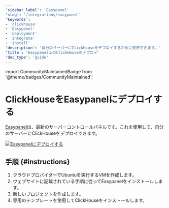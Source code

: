 ```yaml
---
'sidebar_label': 'Easypanel'
'slug': '/integrations/easypanel'
'keywords':
- 'clickhouse'
- 'Easypanel'
- 'deployment'
- 'integrate'
- 'install'
'description': '自分のサーバーにClickHouseをデプロイするために使用できます。'
'title': 'Easypanel上のClickHouseのデプロイ'
'doc_type': 'guide'
---
```


import CommunityMaintainedBadge from '@theme/badges/CommunityMaintained';


# ClickHouseをEasypanelにデプロイする

<CommunityMaintainedBadge/>

[Easypanel](https://easypanel.io)は、最新のサーバーコントロールパネルです。これを使用して、自分のサーバーにClickHouseをデプロイできます。

[![Easypanelにデプロイする](https://easypanel.io/img/deploy-on-easypanel-40.svg)](https://easypanel.io/docs/templates/clickhouse)

## 手順 {#instructions}

1. クラウドプロバイダーでUbuntuを実行するVMを作成します。
2. ウェブサイトに記載されている手順に従ってEasypanelをインストールします。
3. 新しいプロジェクトを作成します。
4. 専用のテンプレートを使用してClickHouseをインストールします。

